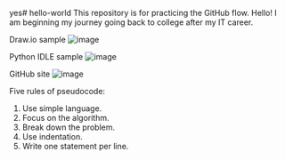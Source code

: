 yes# hello-world
This repository is for practicing the GitHub flow.
Hello!  I am beginning my journey going back to college after my IT career.

Draw.io sample 
![image](https://github.com/user-attachments/assets/d74a83e1-5838-4ccb-976a-9332b06d43cc)

Python IDLE sample
![image](https://github.com/user-attachments/assets/3c17a185-9f62-437b-ad57-90ab5d4fbcbd)
 
GitHub site
![image](https://github.com/user-attachments/assets/14d92a13-8178-4eae-83ba-cd93564d42da)
 
Five rules of pseudocode:
1)  Use simple language.
2)  Focus on the algorithm.
3)  Break down the problem.
4)  Use indentation.
5)  Write one statement per line.

